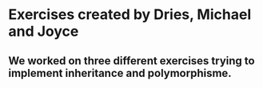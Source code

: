 # Exercises created by Dries, Michael and Joyce
## We worked on three different exercises trying to implement inheritance and polymorphisme.

